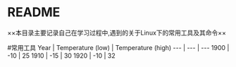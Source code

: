 # README

××本目录主要记录自己在学习过程中,遇到的关于Linux下的常用工具及其命令××

#常用工具
 Year | Temperature (low) | Temperature (high)
--- | --- | ---
1900 | -10 | 25
1910 | -15 | 30
1920 | -10 | 32
